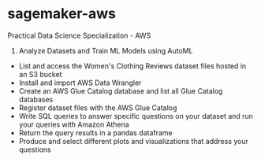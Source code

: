 # sagemaker-aws


Practical Data Science Specialization - AWS

1. Analyze Datasets and Train ML Models using AutoML
- List and access the Women's Clothing Reviews dataset files hosted in an S3 bucket
- Install and import AWS Data Wrangler
- Create an AWS Glue Catalog database and list all Glue Catalog databases
- Register dataset files with the AWS Glue Catalog
- Write SQL queries to answer specific questions on your dataset and run your queries with Amazon Athena
- Return the query results in a pandas dataframe
- Produce and select different plots and visualizations that address your questions
